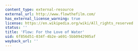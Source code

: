 ```yaml
---
content_type: external-resource
external_url: http://www.flowthefilm.com/
has_external_license_warning: true
license: https://en.wikipedia.org/wiki/All_rights_reserved
status: ''
title: 'Flow: For the Love of Water'
uid: 6f856d51-034f-4b2e-a691-5bb0942905af
wayback_url: ''
---
```

